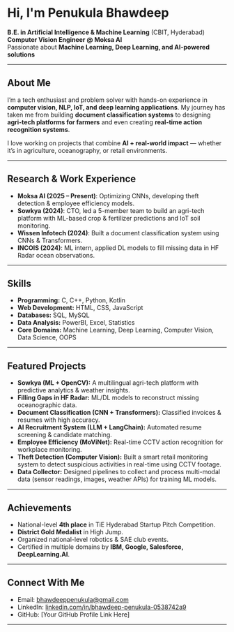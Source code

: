 # Hi, I'm Penukula Bhawdeep  

**B.E. in Artificial Intelligence & Machine Learning** (CBIT, Hyderabad)  
**Computer Vision Engineer @ Moksa AI**  
Passionate about **Machine Learning, Deep Learning, and AI-powered solutions**  

---

## About Me  
I’m a tech enthusiast and problem solver with hands-on experience in **computer vision, NLP, IoT, and deep learning applications**. My journey has taken me from building **document classification systems** to designing **agri-tech platforms for farmers** and even creating **real-time action recognition systems**.  

I love working on projects that combine **AI + real-world impact** — whether it’s in agriculture, oceanography, or retail environments.  

---

## Research & Work Experience  
- **Moksa AI (2025 – Present)**: Optimizing CNNs, developing theft detection & employee efficiency models.  
- **Sowkya (2024)**: CTO, led a 5-member team to build an agri-tech platform with ML-based crop & fertilizer predictions and IoT soil monitoring.  
- **Wissen Infotech (2024)**: Built a document classification system using CNNs & Transformers.  
- **INCOIS (2024)**: ML intern, applied DL models to fill missing data in HF Radar ocean observations.  

---

## Skills  
- **Programming:** C, C++, Python, Kotlin  
- **Web Development:** HTML, CSS, JavaScript  
- **Databases:** SQL, MySQL  
- **Data Analysis:** PowerBI, Excel, Statistics  
- **Core Domains:** Machine Learning, Deep Learning, Computer Vision, Data Science, OOPS  

---

## Featured Projects  
- **Sowkya (ML + OpenCV):** A multilingual agri-tech platform with predictive analytics & weather insights.  
- **Filling Gaps in HF Radar:** ML/DL models to reconstruct missing oceanographic data.  
- **Document Classification (CNN + Transformers):** Classified invoices & resumes with high accuracy.  
- **AI Recruitment System (LLM + LangChain):** Automated resume screening & candidate matching.  
- **Employee Efficiency (MoViNet):** Real-time CCTV action recognition for workplace monitoring.
- **Theft Detection (Computer Vision):** Built a smart retail monitoring system to detect suspicious activities in real-time using CCTV footage.  
- **Data Collector:** Designed pipelines to collect and process multi-modal data (sensor readings, images, weather APIs) for training ML models.  
 

---

## Achievements  
- National-level **4th place** in TiE Hyderabad Startup Pitch Competition.  
- **District Gold Medalist** in High Jump.  
- Organized national-level robotics & SAE club events.  
- Certified in multiple domains by **IBM, Google, Salesforce, DeepLearning.AI**.  

---

## Connect With Me  
- Email: [bhawdeeppenukula@gmail.com](mailto:bhawdeeppenukula@gmail.com)  
- LinkedIn: [linkedin.com/in/bhawdeep-penukula-0538742a9](http://www.linkedin.com/in/bhawdeep-penukula-0538742a9)  
- GitHub: [Your GitHub Profile Link Here]  

--- 

